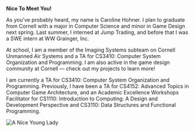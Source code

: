 **Nice To Meet You!**

As you've probably heard, my name is Caroline Hohner. I plan to graduate from Cornell with a major in Computer Science and minor in Game Design next spring. Last summer, I interned at Jump Trading, and before that I was a SWE intern at WW Grainger, Inc.

At school, I am a member of the Imaging Systems subteam on Cornell Unmanned Air Systems and a TA for CS3410: Computer System Organization and Programming. I am also active in the game design community at Cornell — check out my projects to learn more!

I am currently a TA for CS3410: Computer System Organization and Programming. Previously, I have been a TA for CS4152: Advanced Topics in Computer Game Architecture, and an Academic Excellence Workshops Facilitator for CS1110: Introduction to Computing: A Design and Development Perspective and CS3110: Data Structures and Functional Programming.

![A Nice Young Lady](/nice-pic.jpg)
